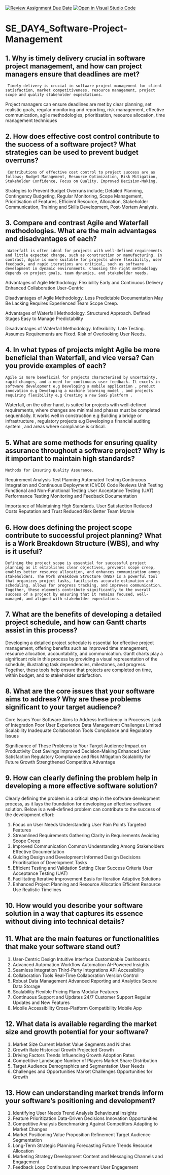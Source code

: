 [![Review Assignment Due Date](https://classroom.github.com/assets/deadline-readme-button-22041afd0340ce965d47ae6ef1cefeee28c7c493a6346c4f15d667ab976d596c.svg)](https://classroom.github.com/a/9pw6JKcu)
[![Open in Visual Studio Code](https://classroom.github.com/assets/open-in-vscode-2e0aaae1b6195c2367325f4f02e2d04e9abb55f0b24a779b69b11b9e10269abc.svg)](https://classroom.github.com/online_ide?assignment_repo_id=16240060&assignment_repo_type=AssignmentRepo)
# SE_DAY4_Software-Project-Management
## 1. Why is timely delivery crucial in software project management, and how can project managers ensure that deadlines are met?
     Timely delivery is crucial in software project management for client satisfaction, market competitiveness, resource management, project scope and quality stakeholder expectations.
Project managers can ensure deadlines are met by clear planning, set realistic goals, regular monitoring and reporting, risk management, effective communication, agile methodologies, prioritisation, resource allocation, time management techniques

## 2. How does effective cost control contribute to the success of a software project? What strategies can be used to prevent budget overruns?
     Contributions of effective cost control to project success are as follows; Budget Management, Resource Optimization, Risk Mitigation, Stakeholder Confidence, Focus on Quality, Improved Decision-Making.
Strategies to Prevent Budget Overruns include; Detailed Planning, Contingency Budgeting, Regular Monitoring, Scope Management, Prioritisation of Features, Efficient Resource, Allocation, Stakeholder Communication, Training and Skills Development, Post-Mortem Analysis.

## 3. Compare and contrast Agile and Waterfall methodologies. What are the main advantages and disadvantages of each?
     Waterfall is often ideal for projects with well-defined requirements and little expected change, such as construction or manufacturing. In contrast, Agile is more suitable for projects where flexibility, user feedback, and rapid iterations are critical, such as software development in dynamic environments. Choosing the right methodology depends on project goals, team dynamics, and stakeholder needs.
Advantages of Agile Methodology.
Flexibility
Early and Continuous Delivery
Enhanced Collaboration
User-Centric

Disadvantages of Agile Methodology.
Less Predictable
Documentation May Be Lacking
Requires Experienced Team
Scope Creep.

Advantages of Waterfall Methodology.
Structured Approach.
Defined Stages
Easy to Manage
Predictability

Disadvantages of Waterfall Methodology.
Inflexibility.
Late Testing.
Assumes Requirements are Fixed.
Risk of Overlooking User Needs.

## 4. In what types of projects might Agile be more beneficial than Waterfall, and vice versa? Can you provide examples of each?
    Agile is more beneficial for projects characterised by uncertainty, rapid changes, and a need for continuous user feedback. It excels in software development e.g Developing a mobile application , product innovation e.g Developing a machine learning model , and projects requiring flexibility e.g Creating a new SaaS platform .

Waterfall, on the other hand, is suited for projects with well-defined requirements, where changes are minimal and phases must be completed sequentially. It works well in construction e.g Building a bridge or infrastructure , regulatory projects e.g Developing a financial auditing system , and areas where compliance is critical.

## 5. What are some methods for ensuring quality assurance throughout a software project? Why is it important to maintain high standards?
    Methods for Ensuring Quality Assurance.
Requirement Analysis
Test Planning
Automated Testing
Continuous Integration and Continuous Deployment (CI/CD)
Code Reviews
Unit Testing
Functional and Non-Functional Testing
User Acceptance Testing (UAT)
Performance Testing
Monitoring and Feedback
Documentation

Importance of Maintaining High Standards.
User Satisfaction
Reduced Costs
Reputation and Trust
Reduced Risk
Better Team Morale

## 6. How does defining the project scope contribute to successful project planning? What is a Work Breakdown Structure (WBS), and why is it useful?
    Defining the project scope is essential for successful project planning as it establishes clear objectives, prevents scope creep, enables better resource allocation, and enhances communication among stakeholders. The Work Breakdown Structure (WBS) is a powerful tool that organizes project tasks, facilitates accurate estimation and scheduling, allows for progress tracking, and improves communication. Together, these elements contribute significantly to the overall success of a project by ensuring that it remains focused, well-managed, and aligned with stakeholder expectations.
    
## 7. What are the benefits of developing a detailed project schedule, and how can Gantt charts assist in this process?
   Developing a detailed project schedule is essential for effective project management, offering benefits such as improved time management, resource allocation, accountability, and communication. Gantt charts play a significant role in this process by providing a visual representation of the schedule, illustrating task dependencies, milestones, and progress. Together, these tools help ensure that projects are completed on time, within budget, and to stakeholder satisfaction.
   
## 8. What are the core issues that your software aims to address? Why are these problems significant to your target audience?
  Core Issues Your Software Aims to Address
Inefficiency in Processes
Lack of Integration
Poor User Experience
Data Management Challenges
Limited Scalability
Inadequate Collaboration Tools
Compliance and Regulatory Issues

Significance of These Problems to Your Target Audience
Impact on Productivity
Cost Savings
Improved Decision-Making
Enhanced User Satisfaction
Regulatory Compliance and Risk Mitigation
Scalability for Future Growth
Strengthened Competitive Advantage


## 9. How can clearly defining the problem help in developing a more effective software solution?
  Clearly defining the problem is a critical step in the software development process, as it lays the foundation for developing an effective software solution. Below is a well-defined problem can contribute to the success of the development effort:
1. Focus on User Needs
Understanding User Pain Points
Targeted Features
2. Streamlined Requirements Gathering
Clarity in Requirements
Avoiding Scope Creep
3. Improved Communication
Common Understanding Among Stakeholders
Effective Documentation
4. Guiding Design and Development
Informed Design Decisions
Prioritisation of Development Tasks
5. Efficient Testing and Validation
Setting Clear Success Criteria
User Acceptance Testing (UAT)
6. Facilitating Iterative Improvement
Basis for Iteration
Adaptive Solutions
7. Enhanced Project Planning and Resource Allocation
Efficient Resource Use
Realistic Timelines




## 10. How would you describe your software solution in a way that captures its essence without diving into technical details?

## 11. What are the main features or functionalities that make your software stand out?
1. User-Centric Design
Intuitive Interface
Customizable Dashboards
2. Advanced Automation
Workflow Automation
AI-Powered Insights
3. Seamless Integration
Third-Party Integrations
API Accessibility
4. Collaboration Tools
Real-Time Collaboration
Version Control
5. Robust Data Management
Advanced Reporting and Analytics
Secure Data Storage
6. Scalability
Flexible Pricing Plans
Modular Features
7. Continuous Support and Updates
24/7 Customer Support
Regular Updates and New Features
8. Mobile Accessibility
Cross-Platform Compatibility
Mobile App


## 12. What data is available regarding the market size and growth potential for your software?
1. Market Size
Current Market Value
Segments and Niches
2. Growth Rate
Historical Growth
Projected Growth
3. Driving Factors
Trends Influencing Growth
Adoption Rates
4. Competitive Landscape
Number of Players
Market Share Distribution
5. Target Audience
Demographics and Segmentation
User Needs
6. Challenges and Opportunities
Market Challenges
Opportunities for Growth


## 13. How can understanding market trends inform your software’s positioning and development?
1. Identifying User Needs
Trend Analysis
Behavioural Insights
2. Feature Prioritization
Data-Driven Decisions
Innovation Opportunities
3. Competitive Analysis
Benchmarking Against Competitors
Adapting to Market Changes
4. Market Positioning
Value Proposition Refinement
Target Audience Segmentation
5. Long-Term Strategic Planning
Forecasting Future Trends
Resource Allocation
6. Marketing Strategy Development
Content and Messaging
Channels and Engagement
7. Feedback Loop
Continuous Improvement
User Engagement
